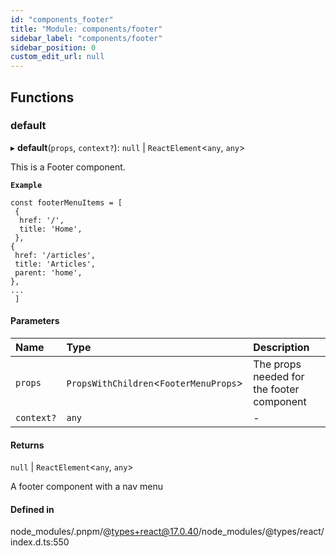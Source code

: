 ```yaml
---
id: "components_footer"
title: "Module: components/footer"
sidebar_label: "components/footer"
sidebar_position: 0
custom_edit_url: null
---
```


## Functions

### default

▸ **default**(`props`, `context?`): ``null`` \| `ReactElement`<`any`, `any`\>

This is a Footer component.

**`Example`**

```
const footerMenuItems = [
 {
  href: '/',
  title: 'Home',
 },
{
 href: '/articles',
 title: 'Articles',
 parent: 'home',
},
...
 ]
```

#### Parameters

| Name | Type | Description |
| :------ | :------ | :------ |
| `props` | `PropsWithChildren`<`FooterMenuProps`\> | The props needed for the footer component |
| `context?` | `any` | - |

#### Returns

``null`` \| `ReactElement`<`any`, `any`\>

A footer component with a nav menu

#### Defined in

node_modules/.pnpm/@types+react@17.0.40/node_modules/@types/react/index.d.ts:550
